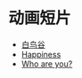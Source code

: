 # 动画短片
+ [白鸟谷](https://b23.tv/RU0BVmP)
+ [Happiness](https://www.youtube.com/watch?v=e9dZQelULDk)
+ [Who are you?](https://www.youtube.com/watch?v=GWGbOjlJDkU)
